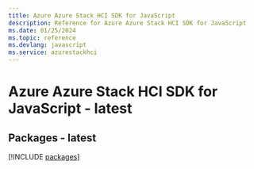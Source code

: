```yaml
---
title: Azure Azure Stack HCI SDK for JavaScript
description: Reference for Azure Azure Stack HCI SDK for JavaScript
ms.date: 01/25/2024
ms.topic: reference
ms.devlang: javascript
ms.service: azurestackhci
---
```

# Azure Azure Stack HCI SDK for JavaScript - latest
## Packages - latest
[!INCLUDE [packages](azure-stack-hci-index.md)]